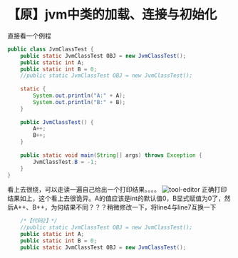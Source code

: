 【原】jvm中类的加载、连接与初始化
====
直接看一个例程
```java
public class JvmClassTest {  
    public static JvmClassTest OBJ = new JvmClassTest();  
    public static int A;  
    public static int B = 0;  
    //public static JvmClassTest OBJ = new JvmClassTest();  
      
    static {  
        System.out.println("A:" + A);  
        System.out.println("B:" + B);  
    }  
      
    public JvmClassTest() {  
        A++;  
        B++;  
    }  
      
    public static void main(String[] args) throws Exception {  
        JvmClassTest.B = -1;  
    }  
}  
```
看上去很绕，可以走读一遍自己给出一个打印结果。。。。
![tool-editor](http://www.zybuluo.com/static/img/toolbar-editor.png)
正确打印结果如上，这个看上去很诡异。A的值应该是int的默认值0，B显式赋值为0了，然后A++、B++，为何结果不同？？？稍微修改一下，将line4与line7互换一下
```java
	/*【代码2】*/  
    //public static JvmClassTest OBJ = new JvmClassTest();  
    public static int A;  
    public static int B = 0;  
    public static JvmClassTest OBJ = new JvmClassTest(); 
```